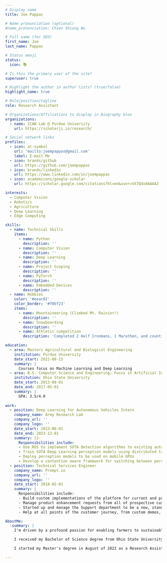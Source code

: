 ```yaml
---
# Display name
title: Joe Pappas

# Name pronunciation (optional)
#name_pronunciation: Chien Shiung Wu

# Full name (for SEO)
first_name: Joe
last_name: Pappas

# Status emoji
status:
  icon: 📚

# Is this the primary user of the site?
superuser: true

# Highlight the author in author lists? (true/false)
highlight_name: true

# Role/position/tagline
role: Research Assistant

# Organizations/Affiliations to display in Biography blox
organizations:
  - name: ICAN Lab @ Purdue University
    url: https://schaterji.io/research/

# Social network links
profiles:
  - icon: at-symbol
    url: 'mailto:joempappas@gmail.com'
    label: E-mail Me
  - icon: brands/github
    url: https://github.com/joempappas
  - icon: brands/linkedin
    url: https://www.linkedin.com/in/joempappas
  - icon: academicons/google-scholar
    url: https://scholar.google.com/citations?hl=en&user=VX7Q4x0AAAAJ

interests:
  - Computer Vision
  - Robotics
  - Agriculture
  - Deep Learning
  - Edge Computing

skills:
  - name: Technical Skills
    items:
      - name: Python
        description: ''
      - name: Computer Vision
        description: ''
      - name: Deep Learning
        description: ''
      - name: Project Scoping
        description: ''
      - name: PyTorch
        description: ''
      - name: Embedded Devices
        description: ''
  - name: Hobbies
    color: '#eeac02'
    color_border: '#f0bf23'
    items:
      - name: Mountaineering (Climbed Mt. Rainier!)
        description: ''
      - name: Snowboarding
        description: ''
      - name: Athletic competition
        description: 'Completed 2 Half Ironmans, 1 Marathon, and counting'

education:
  - area: Masters Agricultural and Biological Engineering
    institution: Purdue University
    date_start: 2022-08-15
    summary: |
      Courses focus on Machine Learning and Deep Learning
  - area: B.S. Computer Science and Engineering; Focus in Artificial Intelligence
    institution: Ohio State University
    date_start: 2013-08-01
    date_end: 2017-05-01
    summary: |
      GPA: 3.5/4.0
  
work:
  - position: Deep Learning for Autonomous Vehicles Intern
    company_name: Army Research Lab
    company_url: ''
    company_logo: ''
    date_start: 2023-06-01
    date_end: 2023-12-01
    summary: |2-
      Responsibilities include:
      - Use ROS to implement SOTA detection algorithms to existing autonomous driving stack
      - Train SOTA Deep Learning perception models using distributed training nodes
      - Deploy perception models to be used on mobile GPUs
      - Develop a contention aware framework for switching between perception algorithms
  - position: Technical Services Engineer
    company_name: Prompt.io
    company_url: ''
    company_logo: ''
    date_start: 2018-02-01
    summary: |
      Responsibilities include:
      - Build custom implementations of the platform for current and prospective customers
      - Manage product enhancement requests from all of prospective customers, existing customers, and internal sales team.
      - Started up and manage the Support department to be a new, standalone business unit, that helps measure the effectiveness of our platform.
      - Help at all points of the customer journey, from custom demos, to onboarding, to support in post signing.

AboutMe:
  -summary: |
    I'm driven by a profound passion for enabling farmers to sustainably meet the escalating demands of our rapidly expanding world. Specializing in machine learning, I am constantly exploring innovative avenues to synergize my expertise with this fervent commitment. I am looking for Robotics companies in the agriculture space to improve their Computer Vision subsystems.

    I received my Bachelor of Science degree from Ohio State University, majoring in Computer Science and Engineering with a focus in Artificial Intelligence. My interests and course work included basic and advanced AI Techniques, Machine Learning and Statistical Pattern Recognition, and Neural Networks. 

    I started my Master's degree in August of 2022 as a Research Assistant with Fellowship at Purdue University in the school of Agricultural and Biological Engineering under Professor Somali Chaterji in her ICAN Lab. My current work includes mobile GPU resource optimization, optimal UAV (drone) deployment strategies for the tradeoff between detection quality, latency and area coverage, and cloud database optimization. We are focused on optimizing Machine Learning models at the edge for use in robotics systems.

---
```

